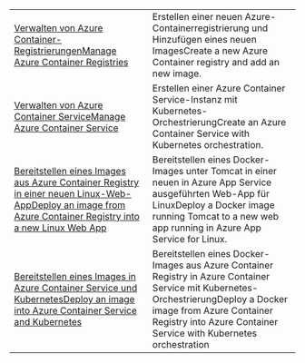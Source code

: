 |  |  |
|---------|---------|
| <span data-ttu-id="556b7-101">[Verwalten von Azure Container-Registrierungen][1]</span><span class="sxs-lookup"><span data-stu-id="556b7-101">[Manage Azure Container Registries][1]</span></span> | <span data-ttu-id="556b7-102">Erstellen einer neuen Azure-Containerregistrierung und Hinzufügen eines neuen Images</span><span class="sxs-lookup"><span data-stu-id="556b7-102">Create a new Azure Container registry and add an new image.</span></span> | 
| <span data-ttu-id="556b7-103">[Verwalten von Azure Container Service][2]</span><span class="sxs-lookup"><span data-stu-id="556b7-103">[Manage Azure Container Service][2]</span></span> | <span data-ttu-id="556b7-104">Erstellen einer Azure Container Service-Instanz mit Kubernetes-Orchestrierung</span><span class="sxs-lookup"><span data-stu-id="556b7-104">Create an Azure Container Service with Kubernetes orchestration.</span></span> | 
| <span data-ttu-id="556b7-105">[Bereitstellen eines Images aus Azure Container Registry in einer neuen Linux-Web-App][3]</span><span class="sxs-lookup"><span data-stu-id="556b7-105">[Deploy an image from Azure Container Registry into a new Linux Web App][3]</span></span> | <span data-ttu-id="556b7-106">Bereitstellen eines Docker-Images unter Tomcat in einer neuen in Azure App Service ausgeführten Web-App für Linux</span><span class="sxs-lookup"><span data-stu-id="556b7-106">Deploy a Docker image running Tomcat to a new web app running in Azure App Service for Linux.</span></span> | 
| <span data-ttu-id="556b7-107">[Bereitstellen eines Images in Azure Container Service und Kubernetes][4]</span><span class="sxs-lookup"><span data-stu-id="556b7-107">[Deploy an image into Azure Container Service and Kubernetes][4]</span></span> | <span data-ttu-id="556b7-108">Bereitstellen eines Docker-Images aus Azure Container Registry in Azure Container Service mit Kubernetes-Orchestrierung</span><span class="sxs-lookup"><span data-stu-id="556b7-108">Deploy a Docker image from Azure Container Registry into Azure Container Service with Kubernetes orchestration</span></span> |

[1]: https://azure.microsoft.com/resources/samples/acr-java-manage-azure-container-registry/
[2]: https://azure.microsoft.com/resources/samples/acs-java-manage-azure-container-service/
[3]: hhttps://azure.microsoft.com/resources/samples/app-service-java-deploy-image-from-acr-to-linux/
[4]: https://azure.microsoft.com/resources/samples/aad-java-browse-graph-and-manage-roles/
